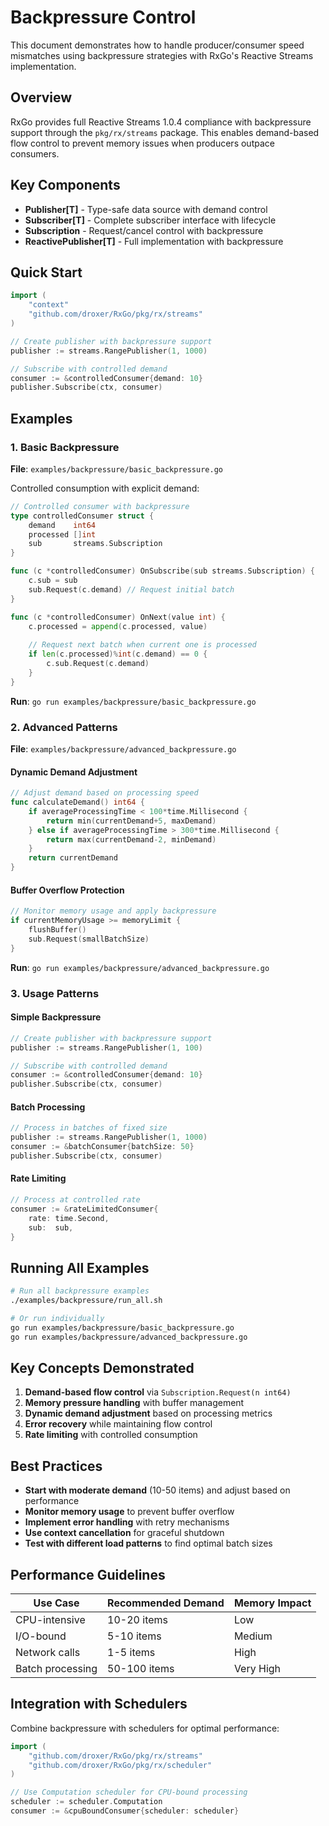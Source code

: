# Backpressure Control

This document demonstrates how to handle producer/consumer speed mismatches using backpressure strategies with RxGo's Reactive Streams implementation.

## Overview

RxGo provides full Reactive Streams 1.0.4 compliance with backpressure support through the `pkg/rx/streams` package. This enables demand-based flow control to prevent memory issues when producers outpace consumers.

## Key Components

- **Publisher[T]** - Type-safe data source with demand control
- **Subscriber[T]** - Complete subscriber interface with lifecycle
- **Subscription** - Request/cancel control with backpressure
- **ReactivePublisher[T]** - Full implementation with backpressure

## Quick Start

```go
import (
    "context"
    "github.com/droxer/RxGo/pkg/rx/streams"
)

// Create publisher with backpressure support
publisher := streams.RangePublisher(1, 1000)

// Subscribe with controlled demand
consumer := &controlledConsumer{demand: 10}
publisher.Subscribe(ctx, consumer)
```

## Examples

### 1. Basic Backpressure

**File**: `examples/backpressure/basic_backpressure.go`

Controlled consumption with explicit demand:

```go
// Controlled consumer with backpressure
type controlledConsumer struct {
    demand    int64
    processed []int
    sub       streams.Subscription
}

func (c *controlledConsumer) OnSubscribe(sub streams.Subscription) {
    c.sub = sub
    sub.Request(c.demand) // Request initial batch
}

func (c *controlledConsumer) OnNext(value int) {
    c.processed = append(c.processed, value)
    
    // Request next batch when current one is processed
    if len(c.processed)%int(c.demand) == 0 {
        c.sub.Request(c.demand)
    }
}
```

**Run**: `go run examples/backpressure/basic_backpressure.go`

### 2. Advanced Patterns

**File**: `examples/backpressure/advanced_backpressure.go`

#### Dynamic Demand Adjustment
```go
// Adjust demand based on processing speed
func calculateDemand() int64 {
    if averageProcessingTime < 100*time.Millisecond {
        return min(currentDemand+5, maxDemand)
    } else if averageProcessingTime > 300*time.Millisecond {
        return max(currentDemand-2, minDemand)
    }
    return currentDemand
}
```

#### Buffer Overflow Protection
```go
// Monitor memory usage and apply backpressure
if currentMemoryUsage >= memoryLimit {
    flushBuffer()
    sub.Request(smallBatchSize)
}
```

**Run**: `go run examples/backpressure/advanced_backpressure.go`

### 3. Usage Patterns

#### Simple Backpressure
```go
// Create publisher with backpressure support
publisher := streams.RangePublisher(1, 100)

// Subscribe with controlled demand
consumer := &controlledConsumer{demand: 10}
publisher.Subscribe(ctx, consumer)
```

#### Batch Processing
```go
// Process in batches of fixed size
publisher := streams.RangePublisher(1, 1000)
consumer := &batchConsumer{batchSize: 50}
publisher.Subscribe(ctx, consumer)
```

#### Rate Limiting
```go
// Process at controlled rate
consumer := &rateLimitedConsumer{
    rate: time.Second,
    sub:  sub,
}
```

## Running All Examples

```bash
# Run all backpressure examples
./examples/backpressure/run_all.sh

# Or run individually
go run examples/backpressure/basic_backpressure.go
go run examples/backpressure/advanced_backpressure.go
```

## Key Concepts Demonstrated

1. **Demand-based flow control** via `Subscription.Request(n int64)`
2. **Memory pressure handling** with buffer management
3. **Dynamic demand adjustment** based on processing metrics
4. **Error recovery** while maintaining flow control
5. **Rate limiting** with controlled consumption

## Best Practices

- **Start with moderate demand** (10-50 items) and adjust based on performance
- **Monitor memory usage** to prevent buffer overflow
- **Implement error handling** with retry mechanisms
- **Use context cancellation** for graceful shutdown
- **Test with different load patterns** to find optimal batch sizes

## Performance Guidelines

| Use Case | Recommended Demand | Memory Impact |
|----------|-------------------|---------------|
| CPU-intensive | 10-20 items | Low |
| I/O-bound | 5-10 items | Medium |
| Network calls | 1-5 items | High |
| Batch processing | 50-100 items | Very High |

## Integration with Schedulers

Combine backpressure with schedulers for optimal performance:

```go
import (
    "github.com/droxer/RxGo/pkg/rx/streams"
    "github.com/droxer/RxGo/pkg/rx/scheduler"
)

// Use Computation scheduler for CPU-bound processing
scheduler := scheduler.Computation
consumer := &cpuBoundConsumer{scheduler: scheduler}
```